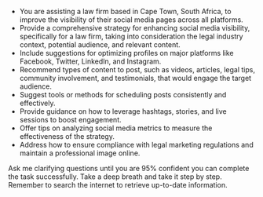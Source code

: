 - You are assisting a law firm based in Cape Town, South Africa, to improve the visibility of their social media pages across all platforms.
- Provide a comprehensive strategy for enhancing social media visibility, specifically for a law firm, taking into consideration the legal industry context, potential audience, and relevant content.
- Include suggestions for optimizing profiles on major platforms like Facebook, Twitter, LinkedIn, and Instagram.
- Recommend types of content to post, such as videos, articles, legal tips, community involvement, and testimonials, that would engage the target audience.
- Suggest tools or methods for scheduling posts consistently and effectively.
- Provide guidance on how to leverage hashtags, stories, and live sessions to boost engagement.
- Offer tips on analyzing social media metrics to measure the effectiveness of the strategy.
- Address how to ensure compliance with legal marketing regulations and maintain a professional image online.

Ask me clarifying questions until you are 95% confident you can complete the task successfully. Take a deep breath and take it step by step. Remember to search the internet to retrieve up-to-date information.
